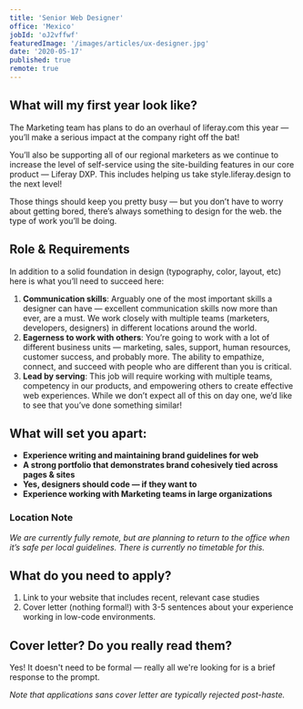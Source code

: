 ```yaml
---
title: 'Senior Web Designer'
office: 'Mexico'
jobId: 'oJ2vffwf'
featuredImage: '/images/articles/ux-designer.jpg'
date: '2020-05-17'
published: true
remote: true
---
```


## What will my first year look like?

The Marketing team has plans to do an overhaul of liferay.com this year — you’ll make a serious impact at the company right off the bat! 

You’ll also be supporting all of our regional marketers as we continue to increase the level of self-service using the site-building features in our core product — Liferay DXP. This includes helping us take style.liferay.design to the next level!

Those things should keep you pretty busy — but you don’t have to worry about getting bored, there’s always something to design for the web. 
the type of work you’ll be doing.

## Role & Requirements

In addition to a solid foundation in design (typography, color, layout, etc) here is what you’ll need to succeed here:

1. **Communication skills**: Arguably one of the most important skills a designer can have — excellent communication skills now more than ever, are a must. We work closely with multiple teams (marketers, developers, designers) in different locations around the world.
2. **Eagerness to work with others**: You’re going to work with a lot of different business units — marketing, sales, support, human resources, customer success, and probably more. The ability to empathize, connect, and succeed with people who are different than you is critical.
3. **Lead by serving**: This job will require working with multiple teams, competency in our products, and empowering others to create effective web experiences. While we don’t expect all of this on day one, we’d like to see that you’ve done something similar!


## What will set you apart:
* **Experience writing and maintaining brand guidelines for web**
* **A strong portfolio that demonstrates brand cohesively tied across pages & sites**
* **Yes, designers should code — if they want to**
* **Experience working with Marketing teams in large organizations**


### Location Note
_We are currently fully remote, but are planning to return to the office when it’s safe per local guidelines. There is currently no timetable for this._ 


## What do you need to apply?

1. Link to your website that includes recent, relevant case studies
2. Cover letter (nothing formal!) with 3-5 sentences about your experience working in low-code environments.


## Cover letter? Do you really read them?

Yes! It doesn't need to be formal — really all we're looking for is a brief response to the prompt.

_Note that applications sans cover letter are typically rejected post-haste._


